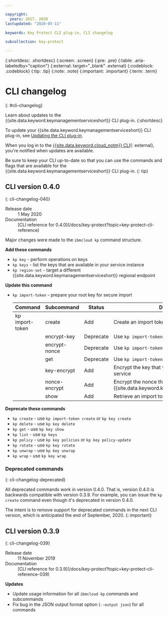 ```yaml
---

copyright:
  years: 2017, 2020
lastupdated: "2020-05-11"

keywords: Key Protect CLI plug-in, CLI changelog

subcollection: key-protect

---
```


{:shortdesc: .shortdesc}
{:screen: .screen}
{:pre: .pre}
{:table: .aria-labeledby="caption"}
{:external: target="_blank" .external}
{:codeblock: .codeblock}
{:tip: .tip}
{:note: .note}
{:important: .important}
{:term: .term}

# CLI changelog
{: #cli-changelog}

Learn about updates to the {{site.data.keyword.keymanagementserviceshort}} CLI
plug-in.
{:shortdesc}

To update your {{site.data.keyword.keymanagementserviceshort}} CLI plug-in, see
[Updating the CLI plug-in](/docs/key-protect?topic=key-protect-set-up-cli#update-cli).

When you log in to the
[{{site.data.keyword.cloud_notm}} CLI](/docs/cli?topic=cloud-cli-getting-started){: external},
you're notified when updates are available.

Be sure to keep your CLI up-to-date so that you can use the commands and flags
that are available for the {{site.data.keyword.keymanagementserviceshort}} CLI
plug-in.
{: tip}

## CLI version 0.4.0
{: cli-changelog-040}

<dl>
  <dt>
    <varname>Release date</varname>
  </dt>
  <dd>
    1 May 2020
  </dd>

  <dt>
    <varname>Documentation</varname>
  </dt>
  <dd>
    [CLI reference for 0.4.0](/docs/key-protect?topic=key-protect-cli-reference)
  </dd>
</dl>

Major changes were made to the `ibmcloud kp` command structure.

**Add these commands**

* `kp key` - perform operations on keys
* `kp keys` - list the keys that are available in your service instance
* `kp region-set` - target a different {{site.data.keyword.keymanagementserviceshort}} regional endpoint

**Update this command**

* `kp import-token` - prepare your root key for secure import

    | Command         | Subcommand    | Status    | Description |
    |-----------------|---------------|---------- | ----------- |
    | kp import-token | create        | Add       | Create an import token |
    |                 | encrypt-key   | Deprecate | Use `kp import-token key-encrypt` |
    |                 | encrypt-nonce | Deprecate | Use `kp import-token nonce-encrypt` |
    |                 | get           | Deprecate | Use `kp import-token show` |
    |                 | key-encrypt   | Add       | Encrypt the key that you want to import to the service |
    |                 | nonce-encrypt | Add       | Encrypt the nonce that is generated by {{site.data.keyword.keymanagementserviceshort}} |
    |                 | show          | Add       | Retrieve an import token |

**Deprecate these commands**

* `kp create` - use `kp import-token create` or `kp key create`
* `kp delete` - use `kp key delete`
* `kp get` - use `kp key show`
* `kp list` - use `kp keys`
* `kp policy` - use `kp key policies` or `kp key policy-update`
* `kp rotate` - use `kp key rotate`
* `kp unwrap` - use `kp key unwrap`
* `kp wrap` - use `kp key wrap`

### Deprecated commands
{: cli-changelog-deprecated}

All deprecated commands work in version 0.4.0. That is, version 0.4.0 is
backwards compatible with version 0.3.9. For example, you can issue the
`kp create` command even though it's deprecated in version 0.4.0.

The intent is to remove support for deprecated commands in the next CLI version,
which is anticipated the end of September, 2020.
{: important}

## CLI version 0.3.9
{: cli-changelog-039}

<dl>
  <dt>
    <varname>Release date</varname>
  </dt>
  <dd>
    11 November 2019
  </dd>

  <dt>
    <varname>Documentation</varname>
  </dt>
  <dd>
    [CLI reference for 0.3.9](/docs/key-protect?topic=key-protect-cli-reference-039)
  </dd>
</dl>

**Updates**

* Update usage information for all `ibmcloud kp` commands and subcommands
* Fix bug in the JSON output format option (`--output json`) for all commands
